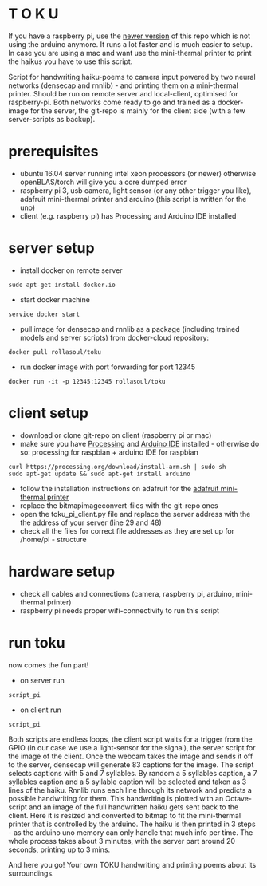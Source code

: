 # T O K U

If you have a raspberry pi, use the [newer version](https://github.com/rollasoul/toku) of this repo which is not using the arduino anymore. It runs a lot faster and is much easier to setup. In case you are using a mac and want use the mini-thermal printer to print the haikus you have to use this script. 

Script for handwriting haiku-poems to camera input powered by two neural networks (densecap and rnnlib) - and printing them on a mini-thermal printer. Should be run on remote server and local-client, optimised for raspberry-pi. Both networks come ready to go and trained as a docker-image for the server, the git-repo is mainly for the client side (with a few server-scripts as backup). 

# prerequisites
- ubuntu 16.04 server running intel xeon processors (or newer) otherwise openBLAS/torch will give you a core dumped error
- raspberry pi 3, usb camera, light sensor (or any other trigger you like), adafruit mini-thermal printer and arduino (this script is written for the uno)
- client (e.g. raspberry pi) has Processing and Arduino IDE installed

# server setup

- install docker on remote server
```
sudo apt-get install docker.io
```

- start docker machine
```
service docker start
```

- pull image for densecap and rnnlib as a package (including trained models and server scripts) from docker-cloud repository:
```
docker pull rollasoul/toku

```

- run docker image with port forwarding for port 12345
```
docker run -it -p 12345:12345 rollasoul/toku
```

# client setup

- download or clone git-repo on client (raspberry pi or mac)
- make sure you have [Processing](https://processing.org/) and [Arduino IDE](https://www.arduino.cc/)  installed - otherwise do so:
  processing for raspbian + arduino IDE for raspbian
```
curl https://processing.org/download/install-arm.sh | sudo sh
sudo apt-get update && sudo apt-get install arduino
```

- follow the installation instructions on adafruit for the [adafruit mini-thermal printer](https://learn.adafruit.com/mini-thermal-receipt-printer/)
- replace the bitmapimageconvert-files with the git-repo ones
- open the toku_pi_client.py file and replace the server address with the the address of your server (line 29 and 48)
- check all the files for correct file addresses as they are set up for /home/pi - structure

# hardware setup

- check all cables and connections (camera, raspberry pi, arduino, mini-thermal printer)
- raspberry pi needs proper wifi-connectivity to run this script

# run toku

now comes the fun part! 

- on server run
```
script_pi
```

- on client run 
```
script_pi
```

Both scripts are endless loops, the client script waits for a trigger from the GPIO (in our case we use a light-sensor for the signal), the server script for the image of the client. Once the webcam takes the image and sends it off to the server, densecap will generate 83 captions for the image. The script selects captions with 5 and 7 syllables. By random a 5 syllables caption, a 7 syllables caption and a 5 syllable caption will be selected and taken as 3 lines of the haiku. Rnnlib runs each line through its network and predicts a possible handwriting for them. This handwriting is plotted with an Octave-script and an image of the full handwritten haiku gets sent back to the client. Here it is resized and converted to bitmap to fit the mini-thermal printer that is controlled by the arduino. The haiku is then printed in 3 steps - as the arduino uno memory can only handle that much info per time. The whole process takes about 3 minutes, with the server part around 20 seconds, printing up to 3 mins. 

And here you go! Your own TOKU handwriting and printing poems about its surroundings.   
